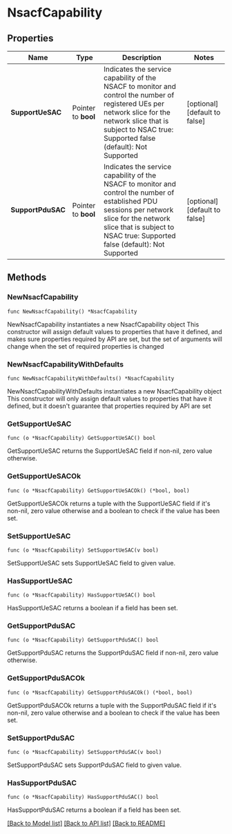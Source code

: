 # NsacfCapability

## Properties

Name | Type | Description | Notes
------------ | ------------- | ------------- | -------------
**SupportUeSAC** | Pointer to **bool** | Indicates the service capability of the NSACF to monitor and control the number of registered UEs per network slice for the network slice that is subject to NSAC true: Supported false (default): Not Supported  | [optional] [default to false]
**SupportPduSAC** | Pointer to **bool** | Indicates the service capability of the NSACF to monitor and control the number of established PDU sessions per network slice for the network slice that is subject to NSAC true: Supported false (default): Not Supported  | [optional] [default to false]

## Methods

### NewNsacfCapability

`func NewNsacfCapability() *NsacfCapability`

NewNsacfCapability instantiates a new NsacfCapability object
This constructor will assign default values to properties that have it defined,
and makes sure properties required by API are set, but the set of arguments
will change when the set of required properties is changed

### NewNsacfCapabilityWithDefaults

`func NewNsacfCapabilityWithDefaults() *NsacfCapability`

NewNsacfCapabilityWithDefaults instantiates a new NsacfCapability object
This constructor will only assign default values to properties that have it defined,
but it doesn't guarantee that properties required by API are set

### GetSupportUeSAC

`func (o *NsacfCapability) GetSupportUeSAC() bool`

GetSupportUeSAC returns the SupportUeSAC field if non-nil, zero value otherwise.

### GetSupportUeSACOk

`func (o *NsacfCapability) GetSupportUeSACOk() (*bool, bool)`

GetSupportUeSACOk returns a tuple with the SupportUeSAC field if it's non-nil, zero value otherwise
and a boolean to check if the value has been set.

### SetSupportUeSAC

`func (o *NsacfCapability) SetSupportUeSAC(v bool)`

SetSupportUeSAC sets SupportUeSAC field to given value.

### HasSupportUeSAC

`func (o *NsacfCapability) HasSupportUeSAC() bool`

HasSupportUeSAC returns a boolean if a field has been set.

### GetSupportPduSAC

`func (o *NsacfCapability) GetSupportPduSAC() bool`

GetSupportPduSAC returns the SupportPduSAC field if non-nil, zero value otherwise.

### GetSupportPduSACOk

`func (o *NsacfCapability) GetSupportPduSACOk() (*bool, bool)`

GetSupportPduSACOk returns a tuple with the SupportPduSAC field if it's non-nil, zero value otherwise
and a boolean to check if the value has been set.

### SetSupportPduSAC

`func (o *NsacfCapability) SetSupportPduSAC(v bool)`

SetSupportPduSAC sets SupportPduSAC field to given value.

### HasSupportPduSAC

`func (o *NsacfCapability) HasSupportPduSAC() bool`

HasSupportPduSAC returns a boolean if a field has been set.


[[Back to Model list]](../README.md#documentation-for-models) [[Back to API list]](../README.md#documentation-for-api-endpoints) [[Back to README]](../README.md)


